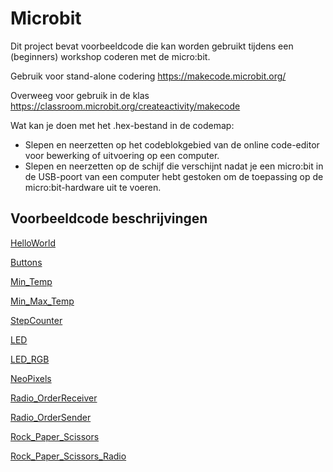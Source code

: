 # Microbit

Dit project bevat voorbeeldcode die kan worden gebruikt tijdens een (beginners) workshop coderen met de micro:bit.

Gebruik voor stand-alone codering https://makecode.microbit.org/

Overweeg voor gebruik in de klas https://classroom.microbit.org/createactivity/makecode

Wat kan je doen met het .hex-bestand in de codemap:
- Slepen en neerzetten op het codeblokgebied van de online code-editor voor bewerking of uitvoering op een computer.
- Slepen en neerzetten op de schijf die verschijnt nadat je een micro:bit in de USB-poort van een computer hebt gestoken om de toepassing op de micro:bit-hardware uit te voeren.


## Voorbeeldcode beschrijvingen

[HelloWorld](Nederlands/HelloWorld.md)

[Buttons](Nederlands/Buttons.md)

[Min_Temp](Nederlands/Min_Temp.md)

[Min_Max_Temp](Nederlands/Min_Max_Temp.md)

[StepCounter](Nederlands/StepCounter.md)

[LED](Nederlands/LED.md)

[LED_RGB](Nederlands/LED_RGB.md)

[NeoPixels](Nederlands/NeoPixels.md)

[Radio_OrderReceiver](Nederlands/Radio_OrderReceiver.md)

[Radio_OrderSender](Nederlands/Radio_OrderSender.md)

[Rock_Paper_Scissors](Nederlands/Rock_Paper_Scissors.md)

[Rock_Paper_Scissors_Radio](Nederlands/Rock_Paper_Scissors_Radio.md)